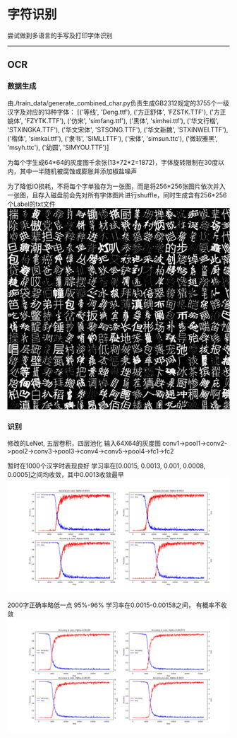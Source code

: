 # 字符识别
尝试做到多语言的手写及打印字体识别

---

## OCR

### 数据生成

由./train_data/generate_combined_char.py负责生成GB2312规定的3755个一级汉字及对应的13种字体：
[('等线', 'Deng.ttf'), ('方正舒体', 'FZSTK.TTF'), ('方正姚体', 'FZYTK.TTF'), ('仿宋', 'simfang.ttf'), ('黑体', 'simhei.ttf'), ('华文行楷', 'STXINGKA.TTF'), ('华文宋体', 'STSONG.TTF'), ('华文新魏', 'STXINWEI.TTF'), ('楷体', 'simkai.ttf'), ('隶书', 'SIMLI.TTF'), ('宋体', 'simsun.ttc'), ('微软雅黑', 'msyh.ttc'), ('幼圆', 'SIMYOU.TTF')]

为每个字生成64\*64的灰度图千余张(13\*72\*2=1872)，字体旋转限制在30度以内，其中一半随机被腐蚀或膨胀并添加椒盐噪声

为了降低IO损耗，不将每个字单独存为一张图，而是将256\*256张图片依次并入一张图，且存入磁盘前会先对所有字体图片进行shuffle，同时生成含有256*256个Label的txt文件
![train_image](images/traindata_display.jpg)

### 识别

修改的LeNet, 五层卷积，四层池化
输入64X64的灰度图
conv1->pool1->conv2->pool2->conv3->pool3->conv4->conv5->pool4->fc1->fc2

暂时在1000个汉字时表现良好
学习率在[0.0015, 0.0013, 0.001, 0.0008, 0.0005]之间均收敛，其中0.0013收敛最早
![Accuracy&Loss](./images/char_num=1000_1.png)

2000字正确率略低一点 95%-96% 学习率在0.0015-0.00158之间， 有概率不收敛
![Accuracy&Loss](./images/char_num=2000_1.png)